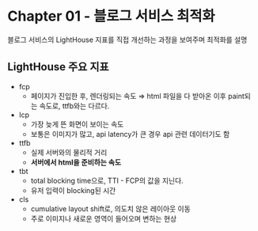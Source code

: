 # Chapter 01 - 블로그 서비스 최적화

블로그 서비스의 LightHouse 지표를 직접 개선하는 과정을 보여주며 최적화를 설명

## LightHouse 주요 지표

- fcp
  - 페이지가 진입한 후, 렌더링되는 속도
    ⇒ html 파일을 다 받아온 이후 paint되는 속도로, ttfb와는 다르다.
- lcp
  - 가장 늦게 뜬 화면이 보이는 속도
  - 보통은 이미지가 많고, api latency가 큰 경우 api 관련 데이터기도 함
- ttfb
  - 실제 서버와의 물리적 거리
  - **서버에서 html을 준비하는 속도**
- tbt
  - total blocking time으로, TTI - FCP의 값을 지닌다.
  - 유저 입력이 blocking된 시간
- cls
  - cumulative layout shift로, 의도치 않은 레이아웃 이동
  - 주로 이미지나 새로운 영역이 들어오며 변하는 현상
